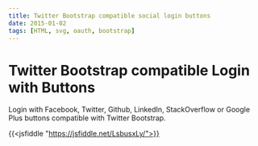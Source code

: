 ```yaml
---
title: Twitter Bootstrap compatible social login buttons
date: 2015-01-02
tags: [HTML, svg, oauth, bootstrap]
---
```


# Twitter Bootstrap compatible Login with Buttons

Login with Facebook, Twitter, Github, LinkedIn, StackOverflow or Google Plus buttons compatible with Twitter Bootstrap.



{{<jsfiddle "https://jsfiddle.net/LsbusxLy/">}}
